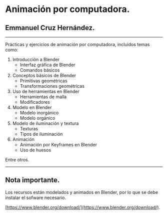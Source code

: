 # Animación por computadora.
## Emmanuel Cruz Hernández.

----

Prácticas y ejercicios de animación por computadora, incluidos temas como:
1. Introducción a Blender
	* Interfaz gráfica de Blender 
	* Comandos básicos
2. Conceptos básicos de Blender
	* Primitivas geométricas
	* Transformaciones geométricas
3. Uso de herramientas en Blender
	* Herramientas de malla
	* Modificadores
4. Modelo en Blender
	* Modelo inorgánico
	* Modelo orgánico
5. Modelo de iluminación y textura
	* Texturas
	* Tipos de iluminación
6. Animación
	* Animación por Keyframes en Blender
	* Uso de huesos

Entre otros.

----

## Nota importante.
Los recursos están modelados y animados en Blender, por lo que se debe instalar el sofware necesario.

[https://www.blender.org/download/](https://www.blender.org/download/).